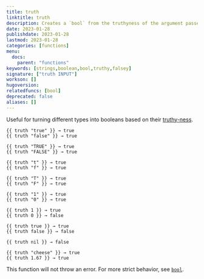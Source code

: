 ```yaml
---
title: truth
linktitle: truth
description: Creates a `bool` from the truthyness of the argument passed into the function
date: 2023-01-28
publishdate: 2023-01-28
lastmod: 2023-01-28
categories: [functions]
menu:
  docs:
    parent: "functions"
keywords: [strings,boolean,bool,truthy,falsey]
signature: ["truth INPUT"]
workson: []
hugoversion:
relatedfuncs: [bool]
deprecated: false
aliases: []
---
```


Useful for turning different types into booleans based on their [truthy-ness](https://developer.mozilla.org/en-US/docs/Glossary/Truthy).

```
{{ truth "true" }} → true
{{ truth "false" }} → true

{{ truth "TRUE" }} → true
{{ truth "FALSE" }} → true

{{ truth "t" }} → true
{{ truth "f" }} → true

{{ truth "T" }} → true
{{ truth "F" }} → true

{{ truth "1" }} → true
{{ truth "0" }} → true

{{ truth 1 }} → true
{{ truth 0 }} → false

{{ truth true }} → true
{{ truth false }} → false

{{ truth nil }} → false

{{ truth "cheese" }} → true
{{ truth 1.67 }} → true
```

This function will not throw an error. For more strict behavior, see [`bool`](/functions/bool).
